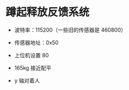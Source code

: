 <!--
 * @Author      : Mr.bin
 * @Date        : 2023-11-21 09:12:16
 * @LastEditTime: 2023-11-21 15:27:52
 * @Description : energy-n14-e13-standalone-squat-release
-->

# 蹲起释放反馈系统

- 波特率：115200（一些旧的传感器是 460800）
- 传感器地址：0x50
- 上位机设置 80
- 165kg 接近配平

- y 轴对着人

